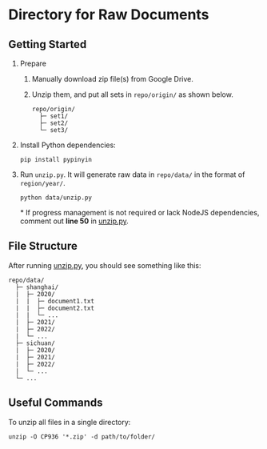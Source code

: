# Directory for Raw Documents

## Getting Started
1.  Prepare
    1.  Manually download zip file(s) from Google Drive.  
    2.  Unzip them, and put all sets in `repo/origin/` as shown below.  

            repo/origin/
              ├─ set1/
              ├─ set2/
              └─ set3/

3.  Install Python dependencies:  

        pip install pypinyin

2.  Run `unzip.py`. It will generate raw data in `repo/data/` in the format of `region/year/`.  

        python data/unzip.py

    \* If progress management is not required or lack NodeJS dependencies, comment out **line 50** in [unzip.py](./unzip.py).

## File Structure
After running [unzip.py](./unzip.py), you should see something like this:
```
repo/data/
  ├─ shanghai/
  |  ├─ 2020/
  |  |  ├─ document1.txt
  |  |  ├─ document2.txt
  |  |  └─ ...
  |  ├─ 2021/
  |  ├─ 2022/
  |  └─ ...
  ├─ sichuan/
  |  ├─ 2020/
  |  ├─ 2021/
  |  ├─ 2022/
  |  └─ ...
  └─ ...
```

## Useful Commands
To unzip all files in a single directory:
```
unzip -O CP936 '*.zip' -d path/to/folder/
```
